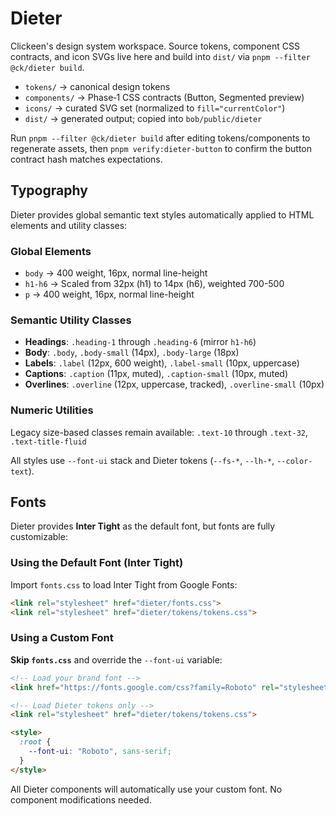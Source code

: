 # Dieter

Clickeen's design system workspace. Source tokens, component CSS contracts, and icon SVGs live here and build into `dist/` via `pnpm --filter @ck/dieter build`.

- `tokens/` → canonical design tokens
- `components/` → Phase‑1 CSS contracts (Button, Segmented preview)
- `icons/` → curated SVG set (normalized to `fill="currentColor"`)
- `dist/` → generated output; copied into `bob/public/dieter`

Run `pnpm --filter @ck/dieter build` after editing tokens/components to regenerate assets, then `pnpm verify:dieter-button` to confirm the button contract hash matches expectations.

## Typography

Dieter provides global semantic text styles automatically applied to HTML elements and utility classes:

### Global Elements
- `body` → 400 weight, 16px, normal line-height
- `h1-h6` → Scaled from 32px (h1) to 14px (h6), weighted 700-500
- `p` → 400 weight, 16px, normal line-height

### Semantic Utility Classes
- **Headings**: `.heading-1` through `.heading-6` (mirror `h1-h6`)
- **Body**: `.body`, `.body-small` (14px), `.body-large` (18px)
- **Labels**: `.label` (12px, 600 weight), `.label-small` (10px, uppercase)
- **Captions**: `.caption` (11px, muted), `.caption-small` (10px, muted)
- **Overlines**: `.overline` (12px, uppercase, tracked), `.overline-small` (10px)

### Numeric Utilities
Legacy size-based classes remain available: `.text-10` through `.text-32`, `.text-title-fluid`

All styles use `--font-ui` stack and Dieter tokens (`--fs-*`, `--lh-*`, `--color-text`).

## Fonts

Dieter provides **Inter Tight** as the default font, but fonts are fully customizable:

### Using the Default Font (Inter Tight)

Import `fonts.css` to load Inter Tight from Google Fonts:

```html
<link rel="stylesheet" href="dieter/fonts.css">
<link rel="stylesheet" href="dieter/tokens/tokens.css">
```

### Using a Custom Font

**Skip `fonts.css`** and override the `--font-ui` variable:

```html
<!-- Load your brand font -->
<link href="https://fonts.google.com/css?family=Roboto" rel="stylesheet">

<!-- Load Dieter tokens only -->
<link rel="stylesheet" href="dieter/tokens/tokens.css">

<style>
  :root {
    --font-ui: "Roboto", sans-serif;
  }
</style>
```

All Dieter components will automatically use your custom font. No component modifications needed.
